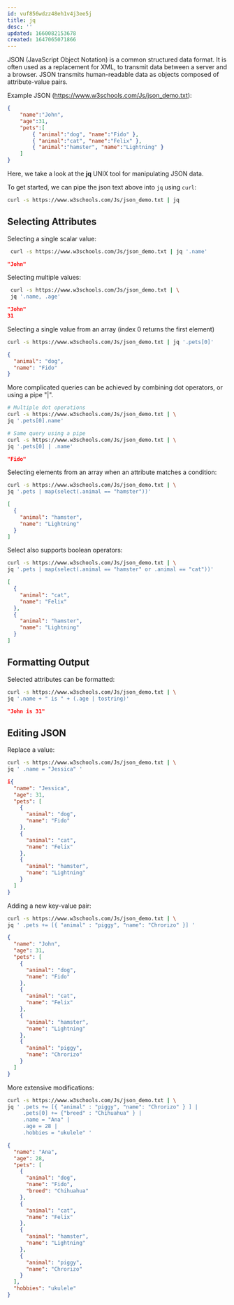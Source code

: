 ```yaml
---
id: vuf856wdzz48eh1v4j3ee5j
title: jq
desc: ''
updated: 1660082153678
created: 1647065071866
---
```


JSON (JavaScript Object Notation) is a common structured data format. It is often used as a replacement for XML, to transmit data between a server and a browser. JSON transmits human-readable data as objects composed of attribute-value pairs.

Example JSON (https://www.w3schools.com/Js/json_demo.txt):

```json
{
    "name":"John",
    "age":31,
    "pets":[
        { "animal":"dog", "name":"Fido" },
        { "animal":"cat", "name":"Felix" },
        { "animal":"hamster", "name":"Lightning" }
    ]
}
```

Here, we take a look at the **jq** UNIX tool for manipulating JSON data. 

To get started, we can pipe the json text above into `jq` using `curl`:

```bash
curl -s https://www.w3schools.com/Js/json_demo.txt | jq
```

## Selecting Attributes

Selecting a single scalar value:

```bash
 curl -s https://www.w3schools.com/Js/json_demo.txt | jq '.name'
```

```json
"John"
```

Selecting multiple values:

```bash
 curl -s https://www.w3schools.com/Js/json_demo.txt | \
 jq '.name, .age'
```

```json
"John"
31
```

Selecting a single value from an array (index 0 returns the first element)

```bash
curl -s https://www.w3schools.com/Js/json_demo.txt | jq '.pets[0]'
```

```json
{
  "animal": "dog",
  "name": "Fido"
}
```

More complicated queries can be achieved by combining dot operators, or using a pipe "|".

```bash
# Multiple dot operations
curl -s https://www.w3schools.com/Js/json_demo.txt | \
jq '.pets[0].name'

# Same query using a pipe
curl -s https://www.w3schools.com/Js/json_demo.txt | \
jq '.pets[0] | .name'

```

```json
"Fido"
```

Selecting elements from an array when an attribute matches a condition:

```bash
curl -s https://www.w3schools.com/Js/json_demo.txt | \
jq '.pets | map(select(.animal == "hamster"))'
```

```json
[
  {
    "animal": "hamster",
    "name": "Lightning"
  }
]
```

Select also supports boolean operators:

```bash
curl -s https://www.w3schools.com/Js/json_demo.txt | \
jq '.pets | map(select(.animal == "hamster" or .animal == "cat"))'
```

```json
[
  {
    "animal": "cat",
    "name": "Felix"
  },
  {
    "animal": "hamster",
    "name": "Lightning"
  }
]
```


## Formatting Output

Selected attributes can be formatted:

```bash
curl -s https://www.w3schools.com/Js/json_demo.txt | \
jq '.name + " is " + (.age | tostring)'
```

```json
"John is 31"
```

## Editing JSON

Replace a value:

```bash
curl -s https://www.w3schools.com/Js/json_demo.txt | \
jq ' .name = "Jessica" '
```

```json
i{
  "name": "Jessica",
  "age": 31,
  "pets": [
    {
      "animal": "dog",
      "name": "Fido"
    },
    {
      "animal": "cat",
      "name": "Felix"
    },
    {
      "animal": "hamster",
      "name": "Lightning"
    }
  ]
}
```

Adding a new key-value pair:

```bash
curl -s https://www.w3schools.com/Js/json_demo.txt | \
jq ' .pets += [{ "animal" : "piggy", "name": "Chrorizo" }] '
```

```json
{
  "name": "John",
  "age": 31,
  "pets": [
    {
      "animal": "dog",
      "name": "Fido"
    },
    {
      "animal": "cat",
      "name": "Felix"
    },
    {
      "animal": "hamster",
      "name": "Lightning"
    },
    {
      "animal": "piggy",
      "name": "Chrorizo"
    }
  ]
}
```
More extensive modifications:

```bash
curl -s https://www.w3schools.com/Js/json_demo.txt | \
jq ' .pets += [{ "animal" : "piggy", "name": "Chrorizo" } ] | 
     .pets[0] += {"breed" : "Chihuahua" } |
     .name = "Ana" |
     .age = 28 |
     .hobbies = "ukulele" '
```

```json
{
  "name": "Ana",
  "age": 28,
  "pets": [
    {
      "animal": "dog",
      "name": "Fido",
      "breed": "Chihuahua"
    },
    {
      "animal": "cat",
      "name": "Felix"
    },
    {
      "animal": "hamster",
      "name": "Lightning"
    },
    {
      "animal": "piggy",
      "name": "Chrorizo"
    }
  ],
  "hobbies": "ukulele"
}
```

